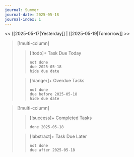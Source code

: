 ```yaml
---
journal: Summer
journal-date: 2025-05-18
journal-index: 1
---
```

<< [[2025-05-17|Yesterday]] | [[2025-05-19|Tomorrow]] >>


> [!multi-column]
> 
> > [!todo]+ Task Due Today
> > ```tasks
> > not done
> > due 2025-05-18
> > hide due date
> > ```
> 
> > [!danger]+ Overdue Tasks
> > ```tasks
> > not done
> > due before 2025-05-18
> > hide due date
> > ```



> [!multi-column]
> 
> > [!success]+ Completed Tasks
> > ```tasks
> > done 2025-05-18
> > ```
> 
> > [!abstract]+ Task Due Later
> > ```tasks
> > not done
> > due after 2025-05-18
> > ```
